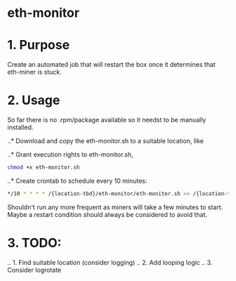 # eth-monitor
# 1. Purpose
Create an automated job that will restart the box once it determines that eth-miner is stuck.
# 2. Usage
So far there is no .rpm/package available so it needst to be manually installed.

..* Download and copy the eth-monitor.sh to a suitable location, like

..* Grant execution rights to eth-monitor.sh, 

``` bash
chmod +x eth-monitor.sh
```

..* Create crontab to schedule every 10 minutes: 

``` bash
*/10 * * * * /{location-tbd}/eth-monitor/eth-monitor.sh >> /{location-tbd}/eth-monitor.log 2>&1
```
Shouldn't run any more frequent as miners will take a few minutes to start. Maybe a restart condition should always be considered to avoid that. 

# 3. TODO:

.. 1. Find suitable location (consider logging) 
.. 2. Add looping logic
.. 3. Consider logrotate
